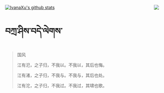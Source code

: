 [![IvanaXu's github stats](https://github-readme-stats.vercel.app/api?username=IvanaXu&show_icons=true&theme=vue-dark)](https://github.com/anuraghazra/github-readme-stats)
<img align="right" src="https://github-readme-stats.vercel.app/api/top-langs/?username=IvanaXu&langs_count=3&theme=graywhite" />
# བཀྲ་ཤིས་བདེ་ལེགས་
> 国风
> 
> 江有汜，之子归，不我以。不我以，其后也悔。
> 
> 江有渚，之子归，不我与。不我与，其后也处。
> 
> 江有沱，之子归，不我过。不我过，其啸也歌。
>
